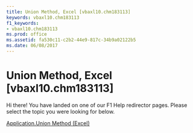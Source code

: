 ```yaml
---
title: Union Method, Excel [vbaxl10.chm183113]
keywords: vbaxl10.chm183113
f1_keywords:
- vbaxl10.chm183113
ms.prod: office
ms.assetid: fa530c11-c2b2-44e9-817c-34b9a02122b5
ms.date: 06/08/2017
---
```



# Union Method, Excel [vbaxl10.chm183113]

Hi there! You have landed on one of our F1 Help redirector pages. Please select the topic you were looking for below.

[Application.Union Method (Excel)](http://msdn.microsoft.com/library/7c70a5be-2696-5fc2-bd69-6c6ff4d3291e%28Office.15%29.aspx)

